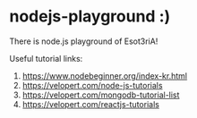 # nodejs-playground :)
There is node.js playground of Esot3riA!

Useful tutorial links:
1. https://www.nodebeginner.org/index-kr.html
2. https://velopert.com/node-js-tutorials
3. https://velopert.com/mongodb-tutorial-list
4. https://velopert.com/reactjs-tutorials